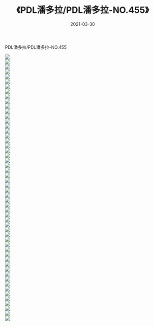﻿---
layout: post
title:  《PDL潘多拉/PDL潘多拉-NO.455》
date:   2021-03-30
img: http://img.660000.xyz/Sharelink/网络美图/2021/PDL潘多拉/PDL潘多拉-NO.455/000.jpg
categories: [美女, 清纯, 唯美]
---

PDL潘多拉/PDL潘多拉-NO.455

 ![](http://img.660000.xyz/Sharelink/网络美图/2021/PDL潘多拉/PDL潘多拉-NO.455/001.jpg) <br>![](http://img.660000.xyz/Sharelink/网络美图/2021/PDL潘多拉/PDL潘多拉-NO.455/002.jpg) <br>![](http://img.660000.xyz/Sharelink/网络美图/2021/PDL潘多拉/PDL潘多拉-NO.455/003.jpg) <br>![](http://img.660000.xyz/Sharelink/网络美图/2021/PDL潘多拉/PDL潘多拉-NO.455/004.jpg) <br>![](http://img.660000.xyz/Sharelink/网络美图/2021/PDL潘多拉/PDL潘多拉-NO.455/005.jpg) <br>![](http://img.660000.xyz/Sharelink/网络美图/2021/PDL潘多拉/PDL潘多拉-NO.455/006.jpg) <br>![](http://img.660000.xyz/Sharelink/网络美图/2021/PDL潘多拉/PDL潘多拉-NO.455/007.jpg) <br>![](http://img.660000.xyz/Sharelink/网络美图/2021/PDL潘多拉/PDL潘多拉-NO.455/008.jpg) <br>![](http://img.660000.xyz/Sharelink/网络美图/2021/PDL潘多拉/PDL潘多拉-NO.455/009.jpg) <br>![](http://img.660000.xyz/Sharelink/网络美图/2021/PDL潘多拉/PDL潘多拉-NO.455/010.jpg) <br>![](http://img.660000.xyz/Sharelink/网络美图/2021/PDL潘多拉/PDL潘多拉-NO.455/011.jpg) <br>![](http://img.660000.xyz/Sharelink/网络美图/2021/PDL潘多拉/PDL潘多拉-NO.455/012.jpg) <br>![](http://img.660000.xyz/Sharelink/网络美图/2021/PDL潘多拉/PDL潘多拉-NO.455/013.jpg) <br>![](http://img.660000.xyz/Sharelink/网络美图/2021/PDL潘多拉/PDL潘多拉-NO.455/014.jpg) <br>![](http://img.660000.xyz/Sharelink/网络美图/2021/PDL潘多拉/PDL潘多拉-NO.455/015.jpg) <br>![](http://img.660000.xyz/Sharelink/网络美图/2021/PDL潘多拉/PDL潘多拉-NO.455/016.jpg) <br>![](http://img.660000.xyz/Sharelink/网络美图/2021/PDL潘多拉/PDL潘多拉-NO.455/017.jpg) <br>![](http://img.660000.xyz/Sharelink/网络美图/2021/PDL潘多拉/PDL潘多拉-NO.455/018.jpg) <br>![](http://img.660000.xyz/Sharelink/网络美图/2021/PDL潘多拉/PDL潘多拉-NO.455/019.jpg) <br>![](http://img.660000.xyz/Sharelink/网络美图/2021/PDL潘多拉/PDL潘多拉-NO.455/020.jpg) <br>![](http://img.660000.xyz/Sharelink/网络美图/2021/PDL潘多拉/PDL潘多拉-NO.455/021.jpg) <br>![](http://img.660000.xyz/Sharelink/网络美图/2021/PDL潘多拉/PDL潘多拉-NO.455/022.jpg) <br>![](http://img.660000.xyz/Sharelink/网络美图/2021/PDL潘多拉/PDL潘多拉-NO.455/023.jpg) <br>![](http://img.660000.xyz/Sharelink/网络美图/2021/PDL潘多拉/PDL潘多拉-NO.455/024.jpg) <br>![](http://img.660000.xyz/Sharelink/网络美图/2021/PDL潘多拉/PDL潘多拉-NO.455/025.jpg) <br>![](http://img.660000.xyz/Sharelink/网络美图/2021/PDL潘多拉/PDL潘多拉-NO.455/026.jpg) <br>![](http://img.660000.xyz/Sharelink/网络美图/2021/PDL潘多拉/PDL潘多拉-NO.455/027.jpg) <br>![](http://img.660000.xyz/Sharelink/网络美图/2021/PDL潘多拉/PDL潘多拉-NO.455/028.jpg) <br>![](http://img.660000.xyz/Sharelink/网络美图/2021/PDL潘多拉/PDL潘多拉-NO.455/029.jpg) <br>![](http://img.660000.xyz/Sharelink/网络美图/2021/PDL潘多拉/PDL潘多拉-NO.455/030.jpg) <br>![](http://img.660000.xyz/Sharelink/网络美图/2021/PDL潘多拉/PDL潘多拉-NO.455/031.jpg) <br>![](http://img.660000.xyz/Sharelink/网络美图/2021/PDL潘多拉/PDL潘多拉-NO.455/032.jpg) <br>![](http://img.660000.xyz/Sharelink/网络美图/2021/PDL潘多拉/PDL潘多拉-NO.455/033.jpg) <br>![](http://img.660000.xyz/Sharelink/网络美图/2021/PDL潘多拉/PDL潘多拉-NO.455/034.jpg) <br>![](http://img.660000.xyz/Sharelink/网络美图/2021/PDL潘多拉/PDL潘多拉-NO.455/035.jpg) <br>![](http://img.660000.xyz/Sharelink/网络美图/2021/PDL潘多拉/PDL潘多拉-NO.455/036.jpg) <br>![](http://img.660000.xyz/Sharelink/网络美图/2021/PDL潘多拉/PDL潘多拉-NO.455/037.jpg) <br>![](http://img.660000.xyz/Sharelink/网络美图/2021/PDL潘多拉/PDL潘多拉-NO.455/038.jpg) <br>![](http://img.660000.xyz/Sharelink/网络美图/2021/PDL潘多拉/PDL潘多拉-NO.455/039.jpg) <br>![](http://img.660000.xyz/Sharelink/网络美图/2021/PDL潘多拉/PDL潘多拉-NO.455/040.jpg) <br>![](http://img.660000.xyz/Sharelink/网络美图/2021/PDL潘多拉/PDL潘多拉-NO.455/041.jpg) <br>![](http://img.660000.xyz/Sharelink/网络美图/2021/PDL潘多拉/PDL潘多拉-NO.455/042.jpg) <br>![](http://img.660000.xyz/Sharelink/网络美图/2021/PDL潘多拉/PDL潘多拉-NO.455/043.jpg) <br>![](http://img.660000.xyz/Sharelink/网络美图/2021/PDL潘多拉/PDL潘多拉-NO.455/044.jpg) <br>![](http://img.660000.xyz/Sharelink/网络美图/2021/PDL潘多拉/PDL潘多拉-NO.455/045.jpg) <br>![](http://img.660000.xyz/Sharelink/网络美图/2021/PDL潘多拉/PDL潘多拉-NO.455/046.jpg) <br>![](http://img.660000.xyz/Sharelink/网络美图/2021/PDL潘多拉/PDL潘多拉-NO.455/047.jpg) <br>![](http://img.660000.xyz/Sharelink/网络美图/2021/PDL潘多拉/PDL潘多拉-NO.455/048.jpg) <br>![](http://img.660000.xyz/Sharelink/网络美图/2021/PDL潘多拉/PDL潘多拉-NO.455/049.jpg) <br>![](http://img.660000.xyz/Sharelink/网络美图/2021/PDL潘多拉/PDL潘多拉-NO.455/050.jpg) <br>![](http://img.660000.xyz/Sharelink/网络美图/2021/PDL潘多拉/PDL潘多拉-NO.455/051.jpg) <br>![](http://img.660000.xyz/Sharelink/网络美图/2021/PDL潘多拉/PDL潘多拉-NO.455/052.jpg) <br>![](http://img.660000.xyz/Sharelink/网络美图/2021/PDL潘多拉/PDL潘多拉-NO.455/053.jpg) <br>![](http://img.660000.xyz/Sharelink/网络美图/2021/PDL潘多拉/PDL潘多拉-NO.455/054.jpg) <br>